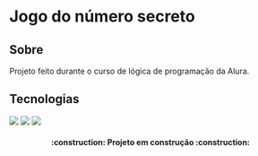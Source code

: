 <h1>Jogo do número secreto</h1>

<h2>Sobre</h2>
<p>Projeto feito durante o curso de lógica de programação da Alura.</p>

##  Tecnologias
<div>
  <img src="https://img.shields.io/badge/HTML-239120?style=for-the-badge&logo=html5&logoColor=white">
  <img src="https://img.shields.io/badge/CSS-239120?&style=for-the-badge&logo=css3&logoColor=white">
  <img src="https://img.shields.io/badge/JavaScript-F7DF1E?style=for-the-badge&logo=javascript&logoColor=black">
</div>

<h4 align="center"> 
    :construction:  Projeto em construção  :construction:
</h4>
 
